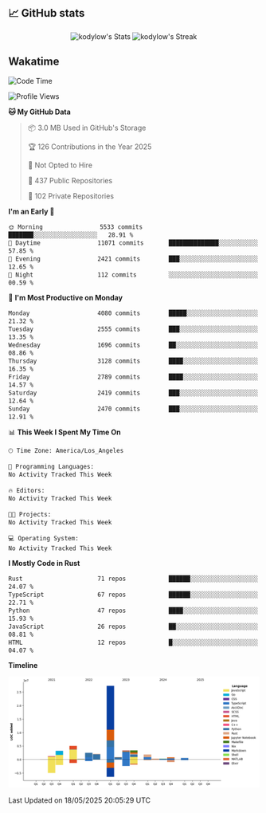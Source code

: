 ## 📈 GitHub stats
<!--START_SECTION:github-->
<div class="badges-githubstats">
  <p align="center">
    <img src="https://github-readme-stats.vercel.app/api?username=kodylow&theme=tokyonight&show_icons=true&hide_border=true&count_private=true" alt="kodylow's Stats" height="165">
    <img src="https://github-readme-streak-stats.herokuapp.com/?user=kodylow&theme=tokyonight&hide_border=true" alt="kodylow's Streak" height="165">
  </p>
</div>
<!--END_SECTION:github-->

## Wakatime 
<!--START_SECTION:waka-->
![Code Time](http://img.shields.io/badge/Code%20Time-1%2C294%20hrs%2031%20mins-blue)

![Profile Views](http://img.shields.io/badge/Profile%20Views-0-blue)

**🐱 My GitHub Data** 

> 📦 3.0 MB Used in GitHub's Storage 
 > 
> 🏆 126 Contributions in the Year 2025
 > 
> 🚫 Not Opted to Hire
 > 
> 📜 437 Public Repositories 
 > 
> 🔑 102 Private Repositories 
 > 
**I'm an Early 🐤** 

```text
🌞 Morning                5533 commits        ███████░░░░░░░░░░░░░░░░░░   28.91 % 
🌆 Daytime                11071 commits       ██████████████░░░░░░░░░░░   57.85 % 
🌃 Evening                2421 commits        ███░░░░░░░░░░░░░░░░░░░░░░   12.65 % 
🌙 Night                  112 commits         ░░░░░░░░░░░░░░░░░░░░░░░░░   00.59 % 
```
📅 **I'm Most Productive on Monday** 

```text
Monday                   4080 commits        █████░░░░░░░░░░░░░░░░░░░░   21.32 % 
Tuesday                  2555 commits        ███░░░░░░░░░░░░░░░░░░░░░░   13.35 % 
Wednesday                1696 commits        ██░░░░░░░░░░░░░░░░░░░░░░░   08.86 % 
Thursday                 3128 commits        ████░░░░░░░░░░░░░░░░░░░░░   16.35 % 
Friday                   2789 commits        ████░░░░░░░░░░░░░░░░░░░░░   14.57 % 
Saturday                 2419 commits        ███░░░░░░░░░░░░░░░░░░░░░░   12.64 % 
Sunday                   2470 commits        ███░░░░░░░░░░░░░░░░░░░░░░   12.91 % 
```


📊 **This Week I Spent My Time On** 

```text
🕑︎ Time Zone: America/Los_Angeles

💬 Programming Languages: 
No Activity Tracked This Week

🔥 Editors: 
No Activity Tracked This Week

🐱‍💻 Projects: 
No Activity Tracked This Week

💻 Operating System: 
No Activity Tracked This Week
```

**I Mostly Code in Rust** 

```text
Rust                     71 repos            ██████░░░░░░░░░░░░░░░░░░░   24.07 % 
TypeScript               67 repos            ██████░░░░░░░░░░░░░░░░░░░   22.71 % 
Python                   47 repos            ████░░░░░░░░░░░░░░░░░░░░░   15.93 % 
JavaScript               26 repos            ██░░░░░░░░░░░░░░░░░░░░░░░   08.81 % 
HTML                     12 repos            █░░░░░░░░░░░░░░░░░░░░░░░░   04.07 % 
```



**Timeline**

![Lines of Code chart](https://raw.githubusercontent.com/Kodylow/Kodylow/master/assets/bar_graph.png)


 Last Updated on 18/05/2025 20:05:29 UTC
<!--END_SECTION:waka-->
